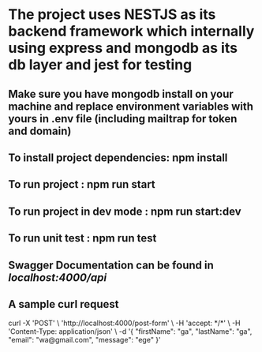 <h1>The project uses NESTJS as its backend framework which internally using express and mongodb as its db layer and jest for testing</h1>
<h2><b>Make sure you have mongodb install on your machine and replace environment variables with yours in .env file (including mailtrap for token and domain)</b></h2>
<h2>To install  project dependencies: <b>npm install</b></h2>
<h2>To run  project : <b>npm run start</b></h2>
<h2>To run  project in dev mode : <b>npm run start:dev</b></h2>
<h2>To run  unit test : <b>npm run test</b></h2>
<h2>Swagger Documentation can be found in <i>localhost:4000/api</i></b></h2>

<h2>A sample curl request</h2>
<p>curl -X 'POST' \
  'http://localhost:4000/post-form' \
  -H 'accept: */*' \
  -H 'Content-Type: application/json' \
  -d '{
  "firstName": "ga",
  "lastName": "ga",
  "email": "wa@gmail.com",
  "message": "ege"
}'</p>
